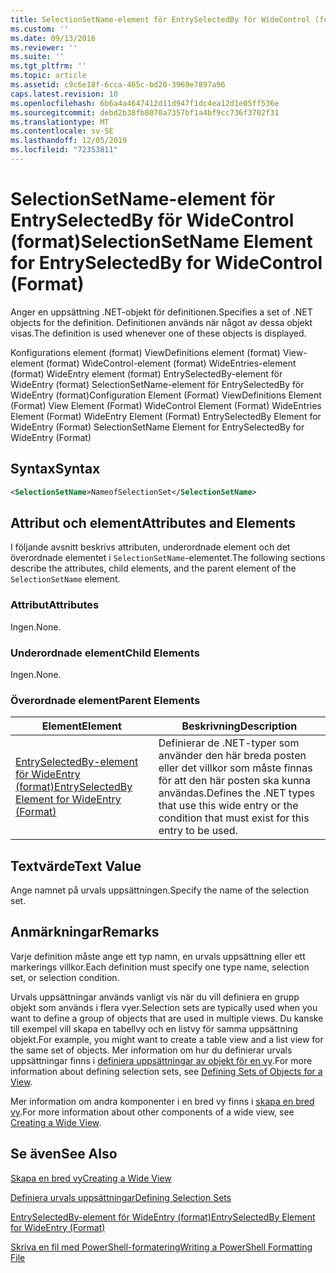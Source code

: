 ```yaml
---
title: SelectionSetName-element för EntrySelectedBy för WideControl (format) | Microsoft Docs
ms.custom: ''
ms.date: 09/13/2016
ms.reviewer: ''
ms.suite: ''
ms.tgt_pltfrm: ''
ms.topic: article
ms.assetid: c9c6e18f-6cca-465c-bd20-3969e7897a96
caps.latest.revision: 10
ms.openlocfilehash: 6b6a4a4647412d11d947f1dc4ea12d1e05ff536e
ms.sourcegitcommit: debd2b38fb8070a7357bf1a4bf9cc736f3702f31
ms.translationtype: MT
ms.contentlocale: sv-SE
ms.lasthandoff: 12/05/2019
ms.locfileid: "72353811"
---
```

# <a name="selectionsetname-element-for-entryselectedby-for-widecontrol-format"></a><span data-ttu-id="1b309-102">SelectionSetName-element för EntrySelectedBy för WideControl (format)</span><span class="sxs-lookup"><span data-stu-id="1b309-102">SelectionSetName Element for EntrySelectedBy for WideControl (Format)</span></span>

<span data-ttu-id="1b309-103">Anger en uppsättning .NET-objekt för definitionen.</span><span class="sxs-lookup"><span data-stu-id="1b309-103">Specifies a set of .NET objects for the definition.</span></span> <span data-ttu-id="1b309-104">Definitionen används när något av dessa objekt visas.</span><span class="sxs-lookup"><span data-stu-id="1b309-104">The definition is used whenever one of these objects is displayed.</span></span>

<span data-ttu-id="1b309-105">Konfigurations element (format) ViewDefinitions element (format) View-element (format) WideControl-element (format) WideEntries-element (format) WideEntry element (format) EntrySelectedBy-element för WideEntry (format) SelectionSetName-element för EntrySelectedBy för WideEntry (format)</span><span class="sxs-lookup"><span data-stu-id="1b309-105">Configuration Element (Format) ViewDefinitions Element (Format) View Element (Format) WideControl Element (Format) WideEntries Element (Format) WideEntry Element (Format) EntrySelectedBy Element for WideEntry (Format) SelectionSetName Element for EntrySelectedBy for WideEntry (Format)</span></span>

## <a name="syntax"></a><span data-ttu-id="1b309-106">Syntax</span><span class="sxs-lookup"><span data-stu-id="1b309-106">Syntax</span></span>

```xml
<SelectionSetName>NameofSelectionSet</SelectionSetName>

```

## <a name="attributes-and-elements"></a><span data-ttu-id="1b309-107">Attribut och element</span><span class="sxs-lookup"><span data-stu-id="1b309-107">Attributes and Elements</span></span>

<span data-ttu-id="1b309-108">I följande avsnitt beskrivs attributen, underordnade element och det överordnade elementet i `SelectionSetName`-elementet.</span><span class="sxs-lookup"><span data-stu-id="1b309-108">The following sections describe the attributes, child elements, and the parent element of the `SelectionSetName` element.</span></span>

### <a name="attributes"></a><span data-ttu-id="1b309-109">Attribut</span><span class="sxs-lookup"><span data-stu-id="1b309-109">Attributes</span></span>

<span data-ttu-id="1b309-110">Ingen.</span><span class="sxs-lookup"><span data-stu-id="1b309-110">None.</span></span>

### <a name="child-elements"></a><span data-ttu-id="1b309-111">Underordnade element</span><span class="sxs-lookup"><span data-stu-id="1b309-111">Child Elements</span></span>

<span data-ttu-id="1b309-112">Ingen.</span><span class="sxs-lookup"><span data-stu-id="1b309-112">None.</span></span>

### <a name="parent-elements"></a><span data-ttu-id="1b309-113">Överordnade element</span><span class="sxs-lookup"><span data-stu-id="1b309-113">Parent Elements</span></span>

|<span data-ttu-id="1b309-114">Element</span><span class="sxs-lookup"><span data-stu-id="1b309-114">Element</span></span>|<span data-ttu-id="1b309-115">Beskrivning</span><span class="sxs-lookup"><span data-stu-id="1b309-115">Description</span></span>|
|-------------|-----------------|
|[<span data-ttu-id="1b309-116">EntrySelectedBy-element för WideEntry (format)</span><span class="sxs-lookup"><span data-stu-id="1b309-116">EntrySelectedBy Element for WideEntry (Format)</span></span>](./entryselectedby-element-for-wideentry-format.md)|<span data-ttu-id="1b309-117">Definierar de .NET-typer som använder den här breda posten eller det villkor som måste finnas för att den här posten ska kunna användas.</span><span class="sxs-lookup"><span data-stu-id="1b309-117">Defines the .NET types that use this wide entry or the condition that must exist for this entry to be used.</span></span>|

## <a name="text-value"></a><span data-ttu-id="1b309-118">Textvärde</span><span class="sxs-lookup"><span data-stu-id="1b309-118">Text Value</span></span>

<span data-ttu-id="1b309-119">Ange namnet på urvals uppsättningen.</span><span class="sxs-lookup"><span data-stu-id="1b309-119">Specify the name of the selection set.</span></span>

## <a name="remarks"></a><span data-ttu-id="1b309-120">Anmärkningar</span><span class="sxs-lookup"><span data-stu-id="1b309-120">Remarks</span></span>

<span data-ttu-id="1b309-121">Varje definition måste ange ett typ namn, en urvals uppsättning eller ett markerings villkor.</span><span class="sxs-lookup"><span data-stu-id="1b309-121">Each definition must specify one type name, selection set, or selection condition.</span></span>

<span data-ttu-id="1b309-122">Urvals uppsättningar används vanligt vis när du vill definiera en grupp objekt som används i flera vyer.</span><span class="sxs-lookup"><span data-stu-id="1b309-122">Selection sets are typically used when you want to define a group of objects that are used in multiple views.</span></span> <span data-ttu-id="1b309-123">Du kanske till exempel vill skapa en tabellvy och en listvy för samma uppsättning objekt.</span><span class="sxs-lookup"><span data-stu-id="1b309-123">For example, you might want to create a table view and a list view for the same set of objects.</span></span> <span data-ttu-id="1b309-124">Mer information om hur du definierar urvals uppsättningar finns i [definiera uppsättningar av objekt för en vy](./defining-selection-sets.md).</span><span class="sxs-lookup"><span data-stu-id="1b309-124">For more information about defining selection sets, see [Defining Sets of Objects for a View](./defining-selection-sets.md).</span></span>

<span data-ttu-id="1b309-125">Mer information om andra komponenter i en bred vy finns i [skapa en bred vy](./creating-a-wide-view.md).</span><span class="sxs-lookup"><span data-stu-id="1b309-125">For more information about other components of a wide view, see [Creating a Wide View](./creating-a-wide-view.md).</span></span>

## <a name="see-also"></a><span data-ttu-id="1b309-126">Se även</span><span class="sxs-lookup"><span data-stu-id="1b309-126">See Also</span></span>

[<span data-ttu-id="1b309-127">Skapa en bred vy</span><span class="sxs-lookup"><span data-stu-id="1b309-127">Creating a Wide View</span></span>](./creating-a-wide-view.md)

[<span data-ttu-id="1b309-128">Definiera urvals uppsättningar</span><span class="sxs-lookup"><span data-stu-id="1b309-128">Defining Selection Sets</span></span>](./defining-selection-sets.md)

[<span data-ttu-id="1b309-129">EntrySelectedBy-element för WideEntry (format)</span><span class="sxs-lookup"><span data-stu-id="1b309-129">EntrySelectedBy Element for WideEntry (Format)</span></span>](./entryselectedby-element-for-wideentry-format.md)

[<span data-ttu-id="1b309-130">Skriva en fil med PowerShell-formatering</span><span class="sxs-lookup"><span data-stu-id="1b309-130">Writing a PowerShell Formatting File</span></span>](./writing-a-powershell-formatting-file.md)

